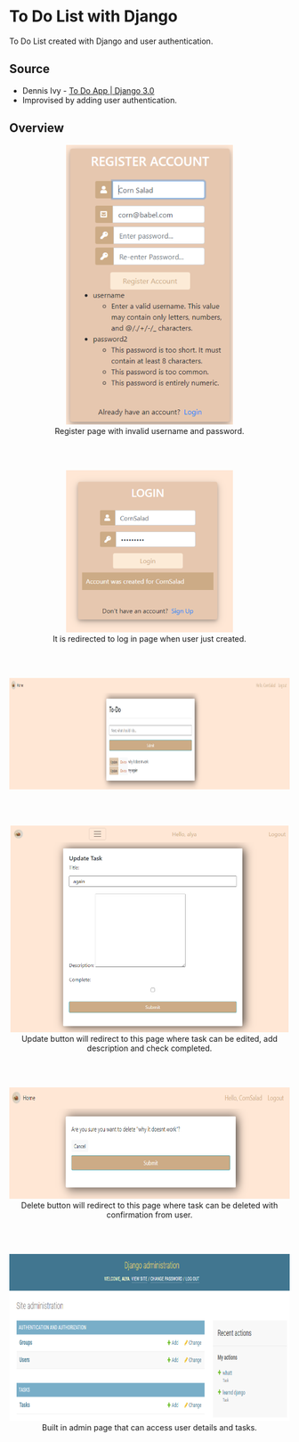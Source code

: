 # To Do List with Django
To Do List created with Django and user authentication.


## Source
- Dennis Ivy - [To Do App | Django 3.0](https://www.youtube.com/watch?v=4RWFvXDUmjo)
- Improvised by adding user authentication. 



## Overview

<p align="center">
<img src = "https://github.com/alyaafifahazmi/To-do-List-with-Django/blob/master/ToDo_Django-Week%202/Register_Page.PNG" width='300'>
<br>
Register page with invalid username and password.
</p>
<br>
<br>
<p align="center">
<img src = "https://github.com/alyaafifahazmi/To-do-List-with-Django/blob/master/ToDo_Django-Week%202/login_page_account_created.PNG" width='300'>
<br>
It is redirected to log in page when user just created. 
</p>
<br>
<br>
<p align="center">
<img src = "https://github.com/alyaafifahazmi/To-do-List-with-Django/blob/master/ToDo_Django-Week%202/home_page.PNG" height='200'>
<br>
</p>
<br>
<br>
<p align="center">
<img src = "https://github.com/alyaafifahazmi/To-do-List-with-Django/blob/master/ToDo_Django-Week%202/edit_page.PNG" width='500'>
<br>
Update button will redirect to this page where task can be edited, add description and check completed. 
</p>
<br>
<br>
<p align="center">
<img src = "https://github.com/alyaafifahazmi/To-do-List-with-Django/blob/master/ToDo_Django-Week%202/delete_page.PNG" height='200'>
<br>
Delete button will redirect to this page where task can be deleted with confirmation from user. 
</p>
<br>
<br>
<p align="center">
<img src = "https://github.com/alyaafifahazmi/To-do-List-with-Django/blob/master/ToDo_Django-Week%202/django_admin_page.PNG" height='300'>
<br>
Built in admin page that can access user details and tasks. 
</p>
